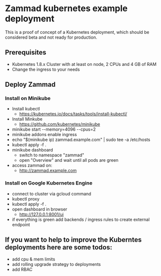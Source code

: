 # Zammad kubernetes example deployment

This is a proof of concept of a Kubernetes deployment, which should be considered
beta and not ready for production.

## Prerequisites

- Kubernetes 1.8.x Cluster with at least on node, 2 CPUs and 4 GB of RAM
- Change the ingress to your needs


## Deploy Zammad

### Install on Minikube

* Install kubectl
  * https://kubernetes.io/docs/tasks/tools/install-kubectl/
* Install Minkube
  * https://github.com/kubernetes/minikube
* minikube start --memory=4096 --cpus=2
* minikube addons enable ingress
* echo "$(minikube ip) zammad.example.com" | sudo tee -a /etc/hosts
* kubectl apply -f .
* minikube dashboard
  * switch to namespace "zammad"
  * open "Overview" and wait until all pods are green
* access zammad on:
  * http://zammad.example.com


### Install on Google Kubernetes Engine
* connect to cluster via gcloud command
* kubectl proxy
* kubectl apply -f .
* open dashboard in browser
  * http://127.0.0.1:8001/ui
* if everything is green add backends / ingress rules to create external endpoint


## If you want to help to improve the Kuberntes deployments here are some todos:
* add cpu & mem limits
* add rolling upgrade strategy to deployments
* add RBAC
